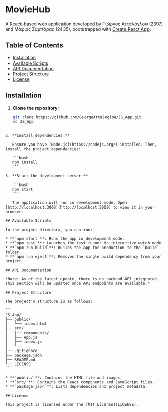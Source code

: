 # MovieHub

A React-based web application developed by Γιώργος Ατταλόγλου (2397) and Μάριος Ζαμπάρας (2435), bootstrapped with [Create React App](https://create-react-app.dev/).

## Table of Contents

- [Installation](#installation)
- [Available Scripts](#available-scripts)
- [API Documentation](#api-documentation)
- [Project Structure](#project-structure)
- [License](#license)

## Installation

1. **Clone the repository:**

   ```bash
   git clone https://github.com/GeorgeAttaloglou/JS_App.git
   cd JS_App
````

2. **Install dependencies:**

   Ensure you have [Node.js](https://nodejs.org/) installed. Then, install the project dependencies:

   ```bash
   npm install
   ```

3. **Start the development server:**

   ```bash
   npm start
   ```

   The application will run in development mode. Open [http://localhost:3000](http://localhost:3000) to view it in your browser.

## Available Scripts

In the project directory, you can run:

* **`npm start`**: Runs the app in development mode.
* **`npm test`**: Launches the test runner in interactive watch mode.
* **`npm run build`**: Builds the app for production to the `build` folder.
* **`npm run eject`**: Removes the single build dependency from your project.

## API Documentation

*Note: As of the latest update, there is no backend API integrated. This section will be updated once API endpoints are available.*

## Project Structure

The project's structure is as follows:

```
JS_App/
├── public/
│   └── index.html
├── src/
│   ├── components/
│   ├── App.js
│   ├── index.js
│   └── ...
├── .gitignore
├── package.json
├── README.md
└── LICENSE
```

* **`public/`**: Contains the HTML file and images.
* **`src/`**: Contains the React components and JavaScript files.
* **`package.json`**: Lists dependencies and project metadata.

## License

This project is licensed under the [MIT License](LICENSE).
